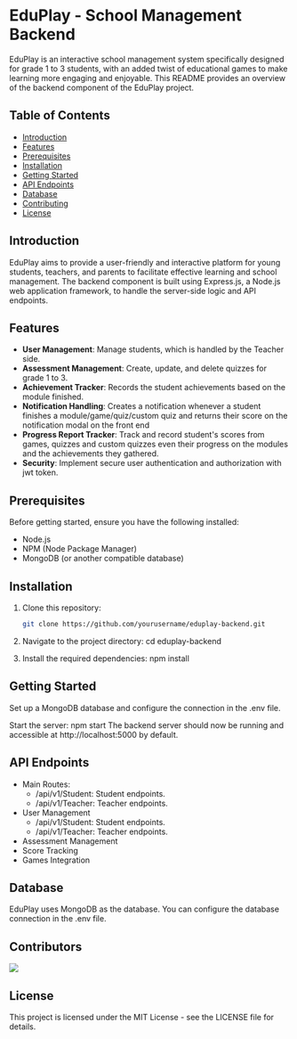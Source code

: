 # EduPlay - School Management Backend

EduPlay is an interactive school management system specifically designed for grade 1 to 3 students, with an added twist of educational games to make learning more engaging and enjoyable. This README provides an overview of the backend component of the EduPlay project.

## Table of Contents
- [Introduction](#introduction)
- [Features](#features)
- [Prerequisites](#prerequisites)
- [Installation](#installation)
- [Getting Started](#getting-started)
- [API Endpoints](#api-endpoints)
- [Database](#database)
- [Contributing](#contributing)
- [License](#license)

## Introduction

EduPlay aims to provide a user-friendly and interactive platform for young students, teachers, and parents to facilitate effective learning and school management. The backend component is built using Express.js, a Node.js web application framework, to handle the server-side logic and API endpoints.

## Features

- **User Management**: Manage students, which is handled by the Teacher side.
- **Assessment Management**: Create, update, and delete quizzes for grade 1 to 3.
- **Achievement Tracker**: Records the student achievements based on the module finished.
- **Notification Handling**: Creates a notification whenever a student finishes a module/game/quiz/custom quiz and returns their score on the notification modal on the front end
- **Progress Report Tracker**: Track and record student's scores from games, quizzes and custom quizzes even their progress on the modules and the achievements they gathered.
- **Security**: Implement secure user authentication and authorization with jwt token.

## Prerequisites

Before getting started, ensure you have the following installed:

- Node.js
- NPM (Node Package Manager)
- MongoDB (or another compatible database)

## Installation

1. Clone this repository:

   ```bash
   git clone https://github.com/yourusername/eduplay-backend.git

2. Navigate to the project directory:
    cd eduplay-backend

3. Install the required dependencies:
    npm install

## Getting Started
Set up a MongoDB database and configure the connection in the .env file.

Start the server: npm start
The backend server should now be running and accessible at http://localhost:5000 by default.

## API Endpoints
* Main Routes:
   * /api/v1/Student: Student endpoints.
   * /api/v1/Teacher: Teacher endpoints.
* User Management
    * /api/v1/Student: Student endpoints.
    * /api/v1/Teacher: Teacher endpoints.
* Assessment Management
* Score Tracking
* Games Integration
  

## Database
EduPlay uses MongoDB as the database. You can configure the database connection in the .env file.

## Contributors
<a href="https://github.com/ReiTony/EduPlay_Back-End/graphs/contributors">
  <img src="https://contrib.rocks/image?repo=ReiTony/EduPlay_Back-End" />
</a>

## License
This project is licensed under the MIT License - see the LICENSE file for details.

